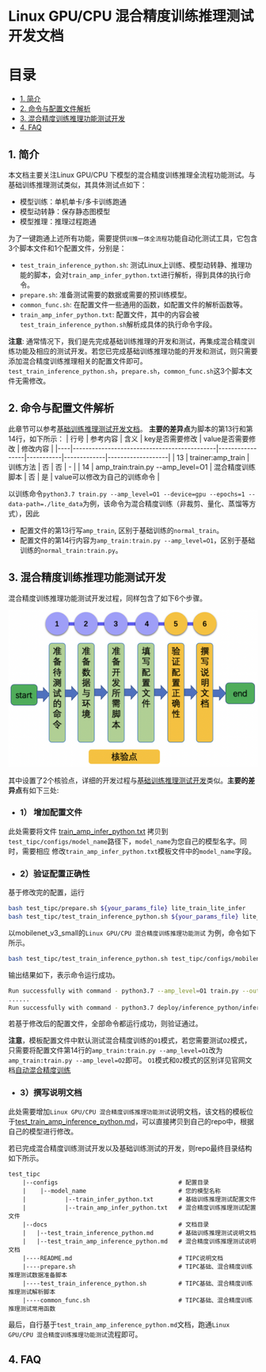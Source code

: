 # Linux GPU/CPU 混合精度训练推理测试开发文档

# 目录

- [1. 简介](#1)
- [2. 命令与配置文件解析](#2)
- [3. 混合精度训练推理功能测试开发](#3)
- [4. FAQ](#4)

<a name="1"></a>

## 1. 简介

本文档主要关注Linux GPU/CPU 下模型的混合精度训练推理全流程功能测试。与基础训练推理测试类似，其具体测试点如下：

- 模型训练：单机单卡/多卡训练跑通
- 模型动转静：保存静态图模型
- 模型推理：推理过程跑通

为了一键跑通上述所有功能，需要提供`训推一体全流程`功能自动化测试工具，它包含3个脚本文件和1个配置文件，分别是：

* `test_train_inference_python.sh`: 测试Linux上训练、模型动转静、推理功能的脚本，会对`train_amp_infer_python.txt`进行解析，得到具体的执行命令。
* `prepare.sh`: 准备测试需要的数据或需要的预训练模型。
* `common_func.sh`: 在配置文件一些通用的函数，如配置文件的解析函数等。
* `train_amp_infer_python.txt`: 配置文件，其中的内容会被`test_train_inference_python.sh`解析成具体的执行命令字段。

**注意**: 通常情况下，我们是先完成基础训练推理的开发和测试，再集成混合精度训练功能及相应的测试开发。若您已完成基础训练推理功能的开发和测试，则只需要添加混合精度训练推理相关的配置文件即可。`test_train_inference_python.sh`，`prepare.sh`，`common_func.sh`这3个脚本文件无需修改。

<a name="2"></a>

## 2. 命令与配置文件解析

此章节可以参考[基础训练推理测试开发文档](../train_infer_python/test_train_infer_python.md#2)。 **主要的差异点**为脚本的第13行和第14行，如下所示：
| 行号 | 参考内容                                        | 含义              | key是否需要修改 | value是否需要修改 |  修改内容                 |
|----|---------------------------------------------|-----------------|-----------|-------------|-------------------|
| 13 | trainer:amp_train                          | 训练方法            | 否         | 否           | -                 |
| 14 | amp_train:train.py --amp_level=O1          | 混合精度训练脚本 | 否         | 是           | value可以修改为自己的训练命令 |

以训练命令`python3.7 train.py --amp_level=O1 --device=gpu --epochs=1 --data-path=./lite_data`为例，该命令为混合精度训练（非裁剪、量化、蒸馏等方式），因此

* 配置文件的第13行写`amp_train`, 区别于基础训练的`normal_train`。
* 配置文件的第14行内容为`amp_train:train.py --amp_level=O1`，区别于基础训练的`normal_train:train.py`。

<a name="3"></a>

## 3. 混合精度训练推理功能测试开发

混合精度训练推理功能测试开发过程，同样包含了如下6个步骤。

<div align="center">
    <img src="./images/test_linux_train_amp_infer_python_pipeline.png" width="800">
</div>

其中设置了2个核验点，详细的开发过程与[基础训练推理测试开发](../train_infer_python/test_train_infer_python.md#3)类似。**主要的差异点**有如下三处:

* ### 1） 增加配置文件

此处需要将文件 [train_amp_infer_python.txt](../../mobilenetv3_prod/Step6/test_tipc/configs/mobilenet_v3_small/train_amp_infer_python.txt) 拷贝到`test_tipc/configs/model_name`路径下，`model_name`为您自己的模型名字。同时，需要相应
修改`train_amp_infer_python.txt`模板文件中的`model_name`字段。

* ### 2）验证配置正确性

基于修改完的配置，运行

```bash
bash test_tipc/prepare.sh ${your_params_file} lite_train_lite_infer
bash test_tipc/test_train_inference_python.sh ${your_params_file} lite_train_lite_infer
```

以mobilenet_v3_small的`Linux GPU/CPU 混合精度训练推理功能测试` 为例，命令如下所示。

```bash
bash test_tipc/test_train_inference_python.sh test_tipc/configs/mobilenet_v3_small/train_amp_infer_python.txt lite_train_lite_infer
```

输出结果如下，表示命令运行成功。

```bash
Run successfully with command - python3.7 --amp_level=O1 train.py --output-dir=./log/mobilenet_v3_small/lite_train_lite_infer/norm_train_gpus_0 --epochs=5   --batch-size=4!
......
Run successfully with command - python3.7 deploy/inference_python/infer.py --use-gpu=False --model-dir=./log/mobilenet_v3_small/lite_train_lite_infer/norm_train_gpus_0,1 --batch-size=1   --benchmark=False > ./log/mobilenet_v3_small/lite_train_lite_infer/python_infer_cpu_batchsize_1.log 2>&1 !
```

若基于修改后的配置文件，全部命令都运行成功，则验证通过。

**注意**，模板配置文件中默认测试混合精度训练的`O1`模式，若您需要测试`O2`模式，只需要将配置文件第14行的`amp_train:train.py --amp_level=O1`改为`amp_train:train.py --amp_level=O2`即可。 `O1`模式和`O2`模式的区别详见官网文档[自动混合精度训练](https://www.paddlepaddle.org.cn/documentation/docs/zh/guides/01_paddle2.0_introduction/basic_concept/amp_cn.html#sanshiyongfeijiangkuangjiashixianzidonghunhejingdu)

* ### 3）撰写说明文档

此处需要增加`Linux GPU/CPU 混合精度训练推理功能测试`说明文档，该文档的模板位于[test_train_amp_inference_python.md](../../mobilenetv3_prod/Step6/test_tipc/docs/test_train_amp_inference_python.md)，可以直接拷贝到自己的repo中，根据自己的模型进行修改。


若已完成混合精度训练测试开发以及基础训练测试的开发，则repo最终目录结构如下所示。
```
test_tipc
    |--configs                                  # 配置目录
    |    |--model_name                          # 您的模型名称
    |           |--train_infer_python.txt       # 基础训练推理测试配置文件
    |           |--train_amp_infer_python.txt   # 混合精度训练推理测试配置文件
    |--docs                                     # 文档目录
    |   |--test_train_inference_python.md       # 基础训练推理测试说明文档
    |   |--test_train_amp_inference_python.md   # 混合精度训练推理测试说明文档
    |----README.md                              # TIPC说明文档
    |----prepare.sh                             # TIPC基础、混合精度训练推理测试数据准备脚本
    |----test_train_inference_python.sh         # TIPC基础、混合精度训练推理测试解析脚本
    |----common_func.sh                         # TIPC基础、混合精度训练推理测试常用函数
```
最后，自行基于`test_train_amp_inference_python.md`文档，跑通`Linux GPU/CPU 混合精度训练推理功能测试`流程即可。

<a name="4"></a>

## 4. FAQ
